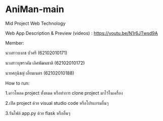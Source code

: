 # AniMan-main
 Mid Project Web Technology
 
Web App Description & Preview (videos) : https://youtu.be/N1r6JTwsd9A

Member:

นางสาวบงกช บัวศรี (62102010171)

นางสาวบุษราคัม เลิศพัฒนชาติ (62102010172)

นายศกุนิชญ์ เอี่ยมเนตร (62102010188)

How to run:

1.ดาวโหลด project ทั้งหมด หรือทำการ clone project มาไว้ในเครื่อง

2.เปิด project ด้วย visual studio code หรือโปรแกรมอื่นๆ

3.รันไฟล์ app.py ด้วย flask หรืออื่นๆ

